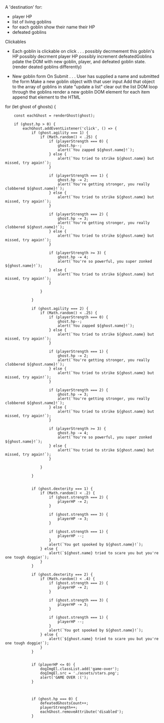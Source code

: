 
A 'destination' for:
- player HP
- list of living goblins
- for each goblin show
      their name
      their HP
- defeated goblins

Clickables
- Each goblin is clickable
  on click . . .
     possibly decrmement this goblin's HP
     possibly decrment player HP
     possibly increment defeatedGoblins
     pdate the DOM with new goblin, player, and defeated goblin state. (render deated goblins differently)

- New goblin form
   On Submit . . .
      User has supplied a name and submitted the form
      Make a new goblin object with that user input
      Add that object to the array of goblins in state
      "update a list"
      clear out the list DOM
      loop through the goblins
      render a new goblin DOM element for each item
      append that element to the HTML


for (let ghost of ghosts) {

        const eachGhost = renderGhost(ghost);

        if (ghost.hp > 0) {
            eachGhost.addEventListener('click', () => {
                if (ghost.agility === 1) {
                    if (Math.random() < .25) { 
                        if (playerStrength === 0) {
                            ghost.hp--;
                            alert(`You zapped ${ghost.name}!`);
                        } else {
                            alert(`You tried to strike ${ghost.name} but missed, try again!`);
                        }

                        if (playerStrength === 1) {
                            ghost.hp -= 2;
                            alert(`You're getting stronger, you really clobbered ${ghost.name}!`);
                        } else {
                            alert(`You tried to strike ${ghost.name} but missed, try again!`);
                        }

                        if (playerStrength === 2) {
                            ghost.hp -= 3;
                            alert(`You're getting stronger, you really clobbered ${ghost.name}!`);
                        } else {
                            alert(`You tried to strike ${ghost.name} but missed, try again!`);
                        }

                        if (playerStrength >= 3) {
                            ghost.hp -= 4;
                            alert(`You're so powerful, you super zonked ${ghost.name}!`);
                        } else {
                            alert(`You tried to strike ${ghost.name} but missed, try again!`);
                        }

                    }

                }

                if (ghost.agility === 2) {
                    if (Math.random() < .25) { 
                        if (playerStrength === 0) {
                            ghost.hp--;
                            alert(`You zapped ${ghost.name}!`);
                        } else {
                            alert(`You tried to strike ${ghost.name} but missed, try again!`);
                        }

                        if (playerStrength === 1) {
                            ghost.hp -= 2;
                            alert(`You're getting stronger, you really clobbered ${ghost.name}!`);
                        } else {
                            alert(`You tried to strike ${ghost.name} but missed, try again!`);
                        }

                        if (playerStrength === 2) {
                            ghost.hp -= 3;
                            alert(`You're getting stronger, you really clobbered ${ghost.name}!`);
                        } else {
                            alert(`You tried to strike ${ghost.name} but missed, try again!`);
                        }

                        if (playerStrength >= 3) {
                            ghost.hp -= 4;
                            alert(`You're so powerful, you super zonked ${ghost.name}!`);
                        } else {
                            alert(`You tried to strike ${ghost.name} but missed, try again!`);
                        }

                    }
                        
                }


                if (ghost.dexterity === 1) {
                    if (Math.random() < .2) {
                        if (ghost.strength === 2) {
                            playerHP -= 2;
                        }
        
                        if (ghost.strength === 3) {
                            playerHP -= 3;
                        }
        
                        if (ghost.strength === 1) {
                            playerHP --;
                        }
                        alert(`You got spooked by ${ghost.name}!`);
                    } else {
                        alert(`${ghost.name} tried to scare you but you're one tough doggie!`);
                    }
                }

                if (ghost.dexterity === 2) {
                    if (Math.random() < .4) {
                        if (ghost.strength === 2) {
                            playerHP -= 2;
                        }
        
                        if (ghost.strength === 3) {
                            playerHP -= 3;
                        }
        
                        if (ghost.strength === 1) {
                            playerHP --;
                        }
                        alert(`You got spooked by ${ghost.name}!`);
                    } else {
                        alert(`${ghost.name} tried to scare you but you're one tough doggie!`);
                    }
                }
                

                if (playerHP <= 0) {
                    dogImgEl.classList.add('game-over');
                    dogImgEl.src = './assets/stars.png';
                    alert('GAME OVER :(');
                }

                

                if (ghost.hp === 0) {
                    defeatedGhostsCount++;
                    playerStrength++;
                    eachGhost.removeAttribute('disabled');
                }

                
